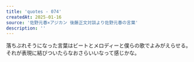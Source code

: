 ```yaml
---
title: 'quotes - 074'
createdAt: 2025-01-16
source: '佐野元春×アジカン 後藤正文対談より佐野元春の言葉'
description: ''
---
```

落ちぶれそうになった言葉はビートとメロディーと僕らの歌でよみがえらせる。それが表現に結びついたらなおさらいいなって感じかな。